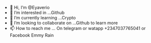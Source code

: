 - 👋 Hi, I’m @Eyaverio
- 👀 I’m interested in ...Github
- 🌱 I’m currently learning ...Crypto
- 💞️ I’m looking to collaborate on ...Github to learn more
- 📫 How to reach me ... On telegram or watapp  +2347037765041 or Facebook  Emmy Rain

<!---
Eyaverio/Eyaverio is a ✨ special ✨ repository because its `README.md` (this file) appears on your GitHub profile.
You can click the Preview link to take a look at your changes.
--->
